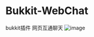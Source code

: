 # Bukkit-WebChat
bukkit插件 网页互通聊天
![image](https://user-images.githubusercontent.com/44718819/207259757-b5483d39-6478-4b52-b4cf-e7ca90dfc83f.png)
